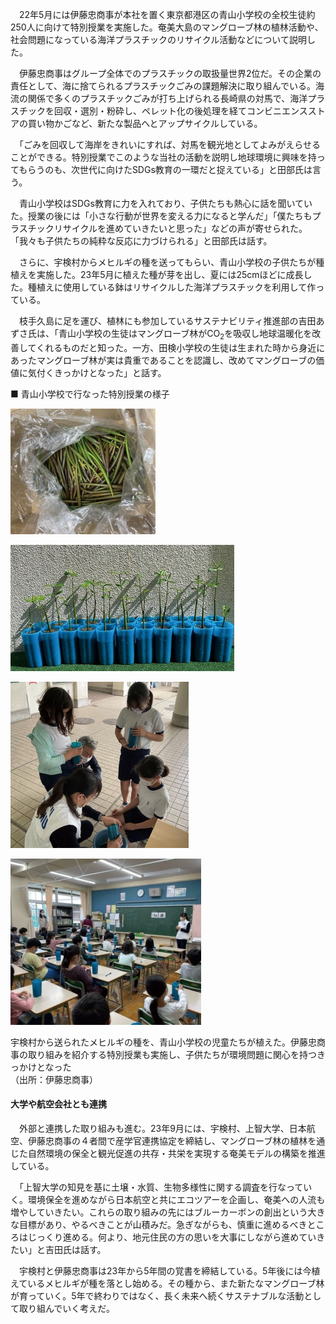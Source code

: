 　22年5月には伊藤忠商事が本社を置く東京都港区の青山小学校の全校生徒約250人に向けて特別授業を実施した。奄美大島のマングローブ林の植林活動や、社会問題になっている海洋プラスチックのリサイクル活動などについて説明した。

　伊藤忠商事はグループ全体でのプラスチックの取扱量世界2位だ。その企業の責任として、海に捨てられるプラスチックごみの課題解決に取り組んでいる。海流の関係で多くのプラスチックごみが打ち上げられる長崎県の対馬で、海洋プラスチックを回収・選別・粉砕し、ペレット化の後処理を経てコンビニエンスストアの買い物かごなど、新たな製品へとアップサイクルしている。

　「ごみを回収して海岸をきれいにすれば、対馬を観光地としてよみがえらせることができる。特別授業でこのような当社の活動を説明し地球環境に興味を持ってもらうのも、次世代に向けたSDGs教育の一環だと捉えている」と田部氏は言う。

　青山小学校はSDGs教育に力を入れており、子供たちも熱心に話を聞いていた。授業の後には「小さな行動が世界を変える力になると学んだ」「僕たちもプラスチックリサイクルを進めていきたいと思った」などの声が寄せられた。「我々も子供たちの純粋な反応に力づけられる」と田部氏は話す。

　さらに、宇検村からメヒルギの種を送ってもらい、青山小学校の子供たちが種植えを実施した。23年5月に植えた種が芽を出し、夏には25cmほどに成長した。種植えに使用している鉢はリサイクルした海洋プラスチックを利用して作っている。

　枝手久島に足を運び、植林にも参加しているサステナビリティ推進部の吉田あずさ氏は、「青山小学校の生徒はマングローブ林がCO<sub>2</sub>を吸収し地球温暖化を改善してくれるものだと知った。一方、田検小学校の生徒は生まれた時から身近にあったマングローブ林が実は貴重であることを認識し、改めてマングローブの価値に気付くきっかけとなった」と話す。

■ 青山小学校で行なった特別授業の様子

![<span style="font-size: 1.2em;">■ 青山小学校で行なった特別授業の様子</span>](%E4%BC%8A%E8%97%A4%E5%BF%A0%E5%95%86%E4%BA%8B%E3%80%81%E5%A5%84%E7%BE%8E%E3%81%AE%E8%87%AA%E7%84%B6%E3%82%92%E4%BF%9D%E5%85%A8%E3%81%97%E6%AC%A1%E4%B8%96%E4%BB%A3%E8%82%B2%E6%88%90%EF%BC%882%E3%83%9A%E3%83%BC%E3%82%B8%E7%9B%AE%EF%BC%89%20%20%E6%97%A5%E7%B5%8CESG/04.jpg)

![<span style="font-size: 1.2em;">■ 青山小学校で行なった特別授業の様子</span>](%E4%BC%8A%E8%97%A4%E5%BF%A0%E5%95%86%E4%BA%8B%E3%80%81%E5%A5%84%E7%BE%8E%E3%81%AE%E8%87%AA%E7%84%B6%E3%82%92%E4%BF%9D%E5%85%A8%E3%81%97%E6%AC%A1%E4%B8%96%E4%BB%A3%E8%82%B2%E6%88%90%EF%BC%882%E3%83%9A%E3%83%BC%E3%82%B8%E7%9B%AE%EF%BC%89%20%20%E6%97%A5%E7%B5%8CESG/05.jpg)

![宇検村から送られたメヒルギの種を、青山小学校の児童たちが植えた。伊藤忠商事の取り組みを紹介する特別授業も実施し、子供たちが環境問題に関心を持つきっかけとなった<br><span class="fontSizeS">（出所：伊藤忠商事）</span>](%E4%BC%8A%E8%97%A4%E5%BF%A0%E5%95%86%E4%BA%8B%E3%80%81%E5%A5%84%E7%BE%8E%E3%81%AE%E8%87%AA%E7%84%B6%E3%82%92%E4%BF%9D%E5%85%A8%E3%81%97%E6%AC%A1%E4%B8%96%E4%BB%A3%E8%82%B2%E6%88%90%EF%BC%882%E3%83%9A%E3%83%BC%E3%82%B8%E7%9B%AE%EF%BC%89%20%20%E6%97%A5%E7%B5%8CESG/06.jpg)

![宇検村から送られたメヒルギの種を、青山小学校の児童たちが植えた。伊藤忠商事の取り組みを紹介する特別授業も実施し、子供たちが環境問題に関心を持つきっかけとなった<br><span class="fontSizeS">（出所：伊藤忠商事）</span>](%E4%BC%8A%E8%97%A4%E5%BF%A0%E5%95%86%E4%BA%8B%E3%80%81%E5%A5%84%E7%BE%8E%E3%81%AE%E8%87%AA%E7%84%B6%E3%82%92%E4%BF%9D%E5%85%A8%E3%81%97%E6%AC%A1%E4%B8%96%E4%BB%A3%E8%82%B2%E6%88%90%EF%BC%882%E3%83%9A%E3%83%BC%E3%82%B8%E7%9B%AE%EF%BC%89%20%20%E6%97%A5%E7%B5%8CESG/07.jpg)

宇検村から送られたメヒルギの種を、青山小学校の児童たちが植えた。伊藤忠商事の取り組みを紹介する特別授業も実施し、子供たちが環境問題に関心を持つきっかけとなった  
（出所：伊藤忠商事）

#### 大学や航空会社とも連携

　外部と連携した取り組みも進む。23年9月には、宇検村、上智大学、日本航空、伊藤忠商事の４者間で産学官連携協定を締結し、マングローブ林の植林を通じた自然環境の保全と観光促進の共存・共栄を実現する奄美モデルの構築を推進している。

　「上智大学の知見を基に土壌・水質、生物多様性に関する調査を行なっていく。環境保全を進めながら日本航空と共にエコツアーを企画し、奄美への人流も増やしていきたい。これらの取り組みの先にはブルーカーボンの創出という大きな目標があり、やるべきことが山積みだ。急ぎながらも、慎重に進めるべきところはじっくり進める。何より、地元住民の方の思いを大事にしながら進めていきたい」と吉田氏は話す。

　宇検村と伊藤忠商事は23年から5年間の覚書を締結している。5年後には今植えているメヒルギが種を落とし始める。その種から、また新たなマングローブ林が育っていく。5年で終わりではなく、長く未来へ続くサステナブルな活動として取り組んでいく考えだ。